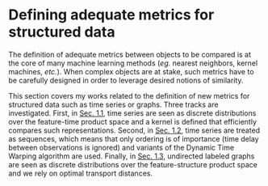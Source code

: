 # Defining adequate metrics for structured data

The definition of adequate metrics between objects to be compared is at the
core of many machine learning methods (_eg._ nearest neighbors, kernel
machines, _etc._).
When complex objects are at stake, such metrics have to be carefully designed
in order to leverage desired notions of similarity.

This section covers my works related to the definition of new metrics for
structured data such as time series or graphs.
Three tracks are investigated.
First, in [Sec. 1.1](01/temporal_kernel.html), time series are seen as discrete
distributions over the feature-time product space and a kernel is defined that
efficiently compares such representations.
Second, in [Sec. 1.2](01/dtw.html), time series are treated as sequences, which
means that only ordering is of importance (time delay between observations
is ignored) and variants of the Dynamic Time Warping algorithm are used.
Finally, in [Sec. 1.3](01/ot.html), undirected labeled graphs are seen as
discrete distributions over the feature-structure product space and we rely on
optimal transport distances.
